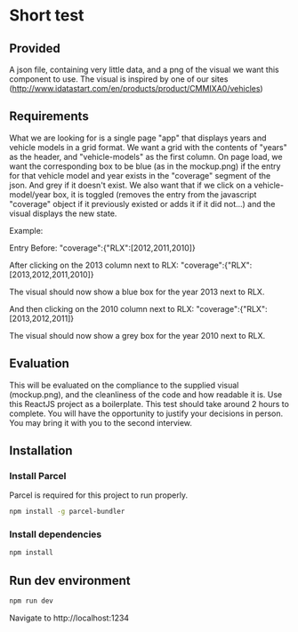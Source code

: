 # Short test

## Provided

A json file, containing very little data, and a png of the visual we want this component to use.
The visual is inspired by one of our sites (http://www.idatastart.com/en/products/product/CMMIXA0/vehicles)

## Requirements

What we are looking for is a single page "app" that displays years and vehicle models in a grid format.
We want a grid with the contents of "years" as the header, and "vehicle-models" as the first column.
On page load, we want the corresponding box to be blue (as in the mockup.png) if the entry for that vehicle model and year exists in the "coverage" segment of the json. And grey if it doesn't exist.
We also want that if we click on a vehicle-model/year box, it is toggled (removes the entry from the javascript "coverage" object if it previously existed or adds it if it did not...) and the visual displays the new state.

Example:

Entry Before: 
"coverage":{"RLX":[2012,2011,2010]}

After clicking on the 2013 column next to RLX: 
"coverage":{"RLX":[2013,2012,2011,2010]}

The visual should now show a blue box for the year 2013 next to RLX.

And then clicking on the 2010 column next to RLX: 
"coverage":{"RLX":[2013,2012,2011]}

The visual should now show a grey box for the year 2010 next to RLX.

## Evaluation

This will be evaluated on the compliance to the supplied visual (mockup.png), and the cleanliness of the code and how readable it is. Use this ReactJS project as a boilerplate. This test should take around 2 hours to complete. You will have the opportunity to justify your decisions in person. You may bring it with you to the second interview.

## Installation

### Install Parcel

Parcel is required for this project to run properly.

```sh
npm install -g parcel-bundler
```

### Install dependencies

```sh
npm install
```

## Run dev environment

```sh
npm run dev
```

Navigate to http://localhost:1234
